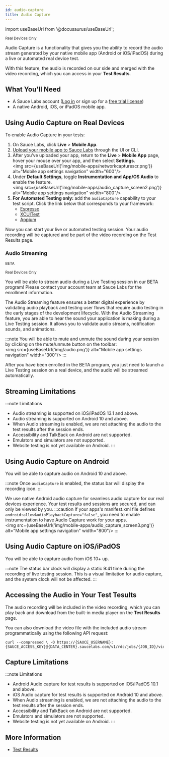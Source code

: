 ```yaml
---
id: audio-capture
title: Audio Capture
---
```

import useBaseUrl from '@docusaurus/useBaseUrl';

<p><small><span className="sauceDBlue">Real Devices Only</span></small></p>


Audio Capture is a functionality that gives you the ability to record the audio stream generated by your native mobile app (Android or iOS/iPadOS) during a live or automated real device test. 

With this feature, the audio is recorded on our side and merged with the video recording, which you can access in your **Test Results**.

## What You'll Need

* A Sauce Labs account ([Log in](https://accounts.saucelabs.com/am/XUI/#login/) or sign up for a [free trial license](https://saucelabs.com/sign-up))
* A native Android, iOS, or iPadOS mobile app.


## Using Audio Capture on Real Devices

To enable Audio Capture in your tests: 
 
1. On Sauce Labs, click **Live** > **Mobile App**.
2. [Upload your mobile app to Sauce Labs](/mobile-apps/app-storage) through the UI or CLI.
3. After you’ve uploaded your app, return to the **Live** > **Mobile App** page, hover your mouse over your app, and then select **Settings**. <br/><img src={useBaseUrl('img/mobile-apps/networkcapturescr.png')} alt="Mobile app settings navigation" width="600"/>
4. Under **Default Settings**, toggle **Instrumentation and App/OS Audio** to enable the feature. <br/><img src={useBaseUrl('img/mobile-apps/audio_capture_screen2.png')} alt="Mobile app settings navigation" width="800"/>
5. **For Automated Testing only:** add the `audioCapture` capability to your test script. Click the link below that corresponds to your framework:
   * [Espresso](/mobile-apps/automated-testing/espresso-xcuitest/espresso/#audiocapture)
   * [XCUITest](/mobile-apps/automated-testing/espresso-xcuitest/xcuitest/#audiocapture)
   * [Appium](/dev/test-configuration-options/#audiocapture)
  
Now you can start your live or automated testing session. Your audio recording will be captured and be part of the video recording on the Test Results page.



### Audio Streaming

<p><small><span className="sauceDBlue">BETA</span></small></p> <p><small><span className="sauceDBlue">Real Devices Only</span></small></p> 

You will be able to stream audio during a Live Testing session in our BETA program! Please contact your account team at Sauce Labs for the enrollment information.

The Audio Streaming feature ensures a better digital experience by validating audio playback and testing user flows that require audio testing in the early stages of the development lifecycle. With the Audio Streaming feature, you are able to hear the sound your application is making during a Live Testing session. It allows you to validate audio streams, notification sounds, and animations. 

:::note
You will be able to mute and unmute the sound during your session by clicking on the mute/unmute button on the toolbar:
<br/><img src={useBaseUrl('img/audio.png')} alt="Mobile app settings navigation" width="300"/>
:::

After you have been enrolled in the BETA program, you just need to launch a Live Testing session on a real device, and the audio will be streamed automatically. 

## Streaming Limitations

:::note Limitations
* Audio streaming is supported on iOS/iPadOS 13.1 and above.
* Audio streaming is supported on Android 10 and above.
* When Audio streaming is enabled, we are not attaching the audio to the test results after the session ends. 
* Accessibility and TalkBack on Android are not supported.
* Emulators and simulators are not supported. 
* Website testing is not yet available on Android. 
:::

## Using Audio Capture on Android

You will be able to capture audio on Android 10 and above.

:::note
Once `audioCapture` is enabled, the status bar will display the recording icon.
:::

We use native Android audio capture for seamless audio capture for our real devices experience. Your test results and sessions are secured, and can only be viewed by you.
:::caution
If your apps's manifest.xml file defines `android:allowAudioPlaybackCapture="false"`, you need to enable instrumentation to have Audio Capture work for your apps. 
<br/><img src={useBaseUrl('img/mobile-apps/audio_capture_screen3.png')} alt="Mobile app settings navigation" width="800"/>
:::


## Using Audio Capture on iOS/iPadOS

You will be able to capture audio from iOS 10+ up. 

:::note
The status bar clock will display a static 9:41 time during the recording of live testing session. This is a visual limitation for audio capture, and the system clock will not be affected.
:::

## Accessing the Audio in Your Test Tesults

The audio recording will be included in the video recording, which you can play back and download from the built-in media player on the **Test Results** page. 

You can also download the video file with the included audio stream programmatically using the following API request: 

```
curl --compressed \ -O https://{SAUCE_USERNAME}:{SAUCE_ACCESS_KEY}@{DATA_CENTER}.saucelabs.com/v1/rdc/jobs/{JOB_ID}/video.mp4
```


## Capture Limitations

:::note Limitations
* Android Audio capture for test results is supported on iOS/iPadOS 10.1 and above.
* iOS Audio capture for test results is supported on Android 10 and above.
* When Audio streaming is enabled, we are not attaching the audio to the test results after the session ends. 
* Accessibility and TalkBack on Android are not supported.
* Emulators and simulators are not supported. 
* Website testing is not yet available on Android. 
:::

## More Information

* [Test Results](/test-results/)
